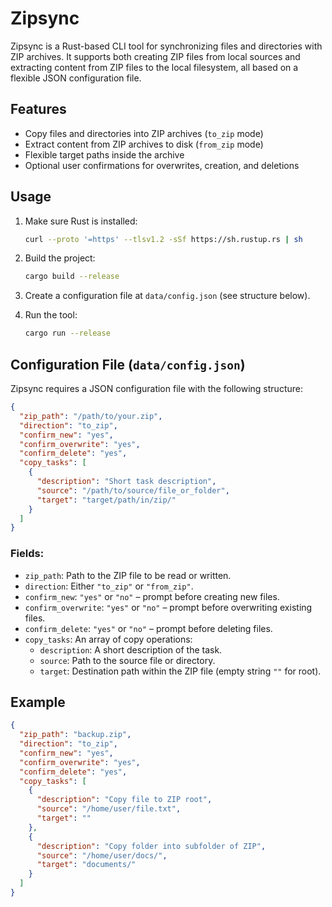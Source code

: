 # Zipsync

Zipsync is a Rust-based CLI tool for synchronizing files and directories with ZIP archives. It supports both creating ZIP files from local sources and extracting content from ZIP files to the local filesystem, all based on a flexible JSON configuration file.

## Features

- Copy files and directories into ZIP archives (`to_zip` mode)
- Extract content from ZIP archives to disk (`from_zip` mode)
- Flexible target paths inside the archive
- Optional user confirmations for overwrites, creation, and deletions

## Usage

1. Make sure Rust is installed:
   ```bash
   curl --proto '=https' --tlsv1.2 -sSf https://sh.rustup.rs | sh
   ```

2. Build the project:
   ```bash
   cargo build --release
   ```

3. Create a configuration file at `data/config.json` (see structure below).

4. Run the tool:
   ```bash
   cargo run --release
   ```

## Configuration File (`data/config.json`)

Zipsync requires a JSON configuration file with the following structure:

```json
{
  "zip_path": "/path/to/your.zip",
  "direction": "to_zip",
  "confirm_new": "yes",
  "confirm_overwrite": "yes",
  "confirm_delete": "yes",
  "copy_tasks": [
    {
      "description": "Short task description",
      "source": "/path/to/source/file_or_folder",
      "target": "target/path/in/zip/"
    }
  ]
}
```

### Fields:

- `zip_path`: Path to the ZIP file to be read or written.
- `direction`: Either `"to_zip"` or `"from_zip"`.
- `confirm_new`: `"yes"` or `"no"` – prompt before creating new files.
- `confirm_overwrite`: `"yes"` or `"no"` – prompt before overwriting existing files.
- `confirm_delete`: `"yes"` or `"no"` – prompt before deleting files.
- `copy_tasks`: An array of copy operations:
  - `description`: A short description of the task.
  - `source`: Path to the source file or directory.
  - `target`: Destination path within the ZIP file (empty string `""` for root).

## Example

```json
{
  "zip_path": "backup.zip",
  "direction": "to_zip",
  "confirm_new": "yes",
  "confirm_overwrite": "yes",
  "confirm_delete": "yes",
  "copy_tasks": [
    {
      "description": "Copy file to ZIP root",
      "source": "/home/user/file.txt",
      "target": ""
    },
    {
      "description": "Copy folder into subfolder of ZIP",
      "source": "/home/user/docs/",
      "target": "documents/"
    }
  ]
}
```